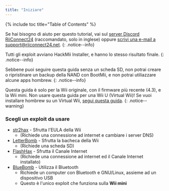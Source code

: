 ```yaml
---
title: "Iniziare"
---
```


{% include toc title="Table of Contents" %}

Se hai bisogno di aiuto per questo tutorial, vai sul [server Discord RiiConnect24](https://discord.gg/b4Y7jfD) (raccomandato, solo in inglese) oppure [scrivi una e-mail a support@riiconnect24.net](mailto:support@riiconnect24.net).
{: .notice--info}

Tutti gli exploit avviano HackMii Installer, e hanno lo stesso risultato finale.
{: .notice--info}

Sebbene puoi seguire questa guida senza un scheda SD, non potrai creare o ripristinare un backup della NAND con BootMii, e non potrai utiliazzare alcune apps hombrew.
{: .notice--info}

Questa guida è solo per la Wii originale, con il firmware più recente (4.3), e la Wii mini. Non usare questa guida per una Wii U (Virtual Wii)! Se vuoi installare hombrew su un Virtual Wii, [segui questa guida](https://wiiu.hacks.guide).
{: .notice--warning}

### Scegli un exploit da usare

- [str2hax](str2hax) - Sfrutta l'EULA della Wii
    * (Richiede una connessione ad internet e cambiare i server DNS)
- [LetterBomb](letterbomb) - Sfrutta la bacheca della Wii
    * (Richiede una scheda SD)
- [FlashHax](flashhax) - Sfrutta il Canale Internet
    * (Richiede una connessione ad internet ed il Canale Internet installato)
- [BlueBomb](bluebomb) - Utilizza il Bluetooth
    * Richiede un computer con Bluetooth e GNU/Linux, assieme ad un dispositivo USB
    * Questo è l'unico exploit che funziona sulla **Wii mini**
